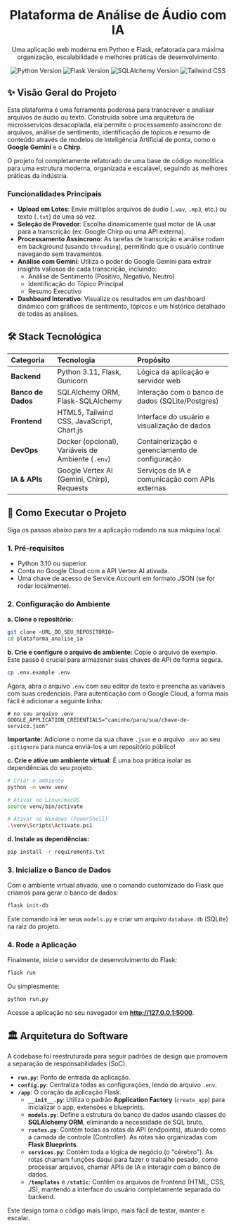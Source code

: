 
<div align="center">
  <h1 align="center">Plataforma de Análise de Áudio com IA</h1>
  <p align="center">
    Uma aplicação web moderna em Python e Flask, refatorada para máxima organização, escalabilidade e melhores práticas de desenvolvimento.
  </p>
</div>

<div align="center">
  <img src="https://img.shields.io/badge/Python-3.11-3776AB?style=for-the-badge&logo=python" alt="Python Version">
  <img src="https://img.shields.io/badge/Flask-2.3-000000?style=for-the-badge&logo=flask" alt="Flask Version">
  <img src="https://img.shields.io/badge/SQLAlchemy-2.0-d71f00?style=for-the-badge&logo=sqlalchemy" alt="SQLAlchemy Version">
  <img src="https://img.shields.io/badge/Frontend-TailwindCSS-38B2AC?style=for-the-badge&logo=tailwind-css" alt="Tailwind CSS">
</div>

## ✨ Visão Geral do Projeto

Esta plataforma é uma ferramenta poderosa para transcrever e analisar arquivos de áudio ou texto. Construída sobre uma arquitetura de microsserviços desacoplada, ela permite o processamento assíncrono de arquivos, análise de sentimento, identificação de tópicos e resumo de conteúdo através de modelos de Inteligência Artificial de ponta, como o **Google Gemini** e o **Chirp**.

O projeto foi completamente refatorado de uma base de código monolítica para uma estrutura moderna, organizada e escalável, seguindo as melhores práticas da indústria.

### Funcionalidades Principais

* **Upload em Lotes**: Envie múltiplos arquivos de áudio (`.wav`, `.mp3`, etc.) ou texto (`.txt`) de uma só vez.
* **Seleção de Provedor**: Escolha dinamicamente qual motor de IA usar para a transcrição (ex: Google Chirp ou uma API externa).
* **Processamento Assíncrono**: As tarefas de transcrição e análise rodam em background (usando `threading`), permitindo que o usuário continue navegando sem travamentos.
* **Análise com Gemini**: Utiliza o poder do Google Gemini para extrair insights valiosos de cada transcrição, incluindo:
    * Análise de Sentimento (Positivo, Negativo, Neutro)
    * Identificação do Tópico Principal
    * Resumo Executivo
* **Dashboard Interativo**: Visualize os resultados em um dashboard dinâmico com gráficos de sentimento, tópicos e um histórico detalhado de todas as análises.

## 🛠️ Stack Tecnológica

| Categoria        | Tecnologia                               | Propósito                                       |
| :--------------- | :--------------------------------------- | :---------------------------------------------- |
| **Backend** | Python 3.11, Flask, Gunicorn             | Lógica da aplicação e servidor web              |
| **Banco de Dados** | SQLAlchemy ORM, Flask-SQLAlchemy         | Interação com o banco de dados (SQLite/Postgres) |
| **Frontend** | HTML5, Tailwind CSS, JavaScript, Chart.js| Interface do usuário e visualização de dados   |
| **DevOps** | Docker (opcional), Variáveis de Ambiente (`.env`) | Containerização e gerenciamento de configuração |
| **IA & APIs** | Google Vertex AI (Gemini, Chirp), Requests | Serviços de IA e comunicação com APIs externas  |

## 🚀 Como Executar o Projeto

Siga os passos abaixo para ter a aplicação rodando na sua máquina local.

### 1. Pré-requisitos

* Python 3.10 ou superior.
* Conta no Google Cloud com a API Vertex AI ativada.
* Uma chave de acesso de Service Account em formato JSON (se for rodar localmente).

### 2. Configuração do Ambiente

**a. Clone o repositório:**
```bash
git clone <URL_DO_SEU_REPOSITORIO>
cd plataforma_analise_ia
````

**b. Crie e configure o arquivo de ambiente:**
Copie o arquivo de exemplo. Este passo é crucial para armazenar suas chaves de API de forma segura.

```bash
cp .env.example .env
```

Agora, abra o arquivo `.env` com seu editor de texto e preencha as variáveis com suas credenciais. Para autenticação com o Google Cloud, a forma mais fácil é adicionar a seguinte linha:

```
# no seu arquivo .env
GOOGLE_APPLICATION_CREDENTIALS="caminho/para/sua/chave-de-servico.json"
```

**Importante:** Adicione o nome da sua chave `.json` e o arquivo `.env` ao seu `.gitignore` para nunca enviá-los a um repositório público\!

**c. Crie e ative um ambiente virtual:**
É uma boa prática isolar as dependências do seu projeto.

```bash
# Criar o ambiente
python -m venv venv

# Ativar no Linux/macOS
source venv/bin/activate

# Ativar no Windows (PowerShell)
.\venv\Scripts\Activate.ps1
```

**d. Instale as dependências:**

```bash
pip install -r requirements.txt
```

### 3\. Inicialize o Banco de Dados

Com o ambiente virtual ativado, use o comando customizado do Flask que criamos para gerar o banco de dados:

```bash
flask init-db
```

Este comando irá ler seus `models.py` e criar um arquivo `database.db` (SQLite) na raiz do projeto.

### 4\. Rode a Aplicação

Finalmente, inicie o servidor de desenvolvimento do Flask:

```bash
flask run
```

Ou simplesmente:

```bash
python run.py
```

Acesse a aplicação no seu navegador em **http://127.0.0.1:5000**.

## 🏛️ Arquitetura do Software

A codebase foi reestruturada para seguir padrões de design que promovem a separação de responsabilidades (SoC).

  * **`run.py`**: Ponto de entrada da aplicação.
  * **`config.py`**: Centraliza todas as configurações, lendo do arquivo `.env`.
  * **`/app`**: O coração da aplicação Flask.
      * **`__init__.py`**: Utiliza o padrão **Application Factory** (`create_app`) para inicializar o app, extensões e blueprints.
      * **`models.py`**: Define a estrutura do banco de dados usando classes do **SQLAlchemy ORM**, eliminando a necessidade de SQL bruto.
      * **`routes.py`**: Contém todas as rotas da API (endpoints), atuando como a camada de controle (Controller). As rotas são organizadas com **Flask Blueprints**.
      * **`services.py`**: Contém toda a lógica de negócio (o "cérebro"). As rotas chamam funções daqui para fazer o trabalho pesado, como processar arquivos, chamar APIs de IA e interagir com o banco de dados.
      * **`/templates`** e **`/static`**: Contêm os arquivos de frontend (HTML, CSS, JS), mantendo a interface do usuário completamente separada do backend.

Este design torna o código mais limpo, mais fácil de testar, manter e escalar.

```
